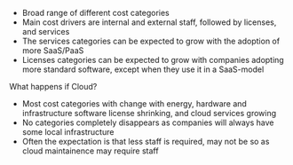 - Broad range of different cost categories
- Main cost drivers are internal and external staff, followed by licenses, and services
- The services categories can be expected to grow with the adoption of more SaaS/PaaS
- Licenses categories can be expected to grow with companies adopting more standard software, except when they use it in a SaaS-model

What happens if Cloud?
- Most cost categories with change with energy, hardware and infrastructure software license shrinking, and cloud services growing
- No categories completely disappears as companies will always have some local infrastructure
- Often the expectation is that less staff is required, may not be so as cloud maintainence may require staff

